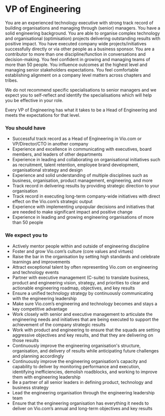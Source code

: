 # VP of Engineering

You are an experienced technology executive with strong track record of building organisations and managing through (senior) managers. You have a solid engineering background. You are able to organise complex technology and organisational (optimisation) projects delivering outstanding results with positive impact. You have executed company wide projects/initiatives successfully directly or via other people as a business sponsor. You are a contributor to more than one discipline/function in conversations and decision-making. You feel confident in growing and managing teams of more than 50 people. You influence outcomes at the highest level and managing senior stakeholders expectations. You feel comfortable establishing alignment on a company level matters across chapters and tribes.

We do not recommend specific specialisations to senior managers and we expect you to self-reflect and identify the specialisations which will help you be effective in your role.

Every VP of Engineering has what it takes to be a Head of Engineering and meets the expectations for that level.

### You should have

- Successful track record as a Head of Engineering in Vio.com or VP/Director/CTO in another company
- Experience and excellence in communicating with executives, board members, and leaders of other departments
- Experience in leading and collaborating on organisational initiatives such as recruitment, talent retention, employee brand development, organisational strategy and design
- Experience and solid understanding of multiple disciplines such as business, organisation, product management, engineering, and more
- Track record in delivering results by providing strategic direction to your organisation
- Track record in executing long-term company-wide initiatives with direct effect on the Vio.com’s strategic output
- Experience with implementing unpopular decisions and initiatives that are needed to make significant impact and positive change
- Experience in leading and growing engineering organisations of more than 50 people

### We expect you to

- Actively mentor people within and outside of engineering discipline
- Foster and grow Vio.com’s culture (core values and virtues)
- Raise the bar in the organisation by setting high standards and celebrate learnings and improvements
- Attract exceptional talent by often representing Vio.com on engineering and technology events
- Partner with executive management (C-suite) to translate business, product and engineering vision, strategy, and priorities to clear and actionable engineering roadmap, objectives, and key results
- Ensure a unified technology strategy by continuously communicating with the engineering leadership
- Make sure Vio.com’s engineering and technology becomes and stays a key competitive advantage
- Work closely with senior and executive management to articulate the engineering needs and initiatives that are being executed to support the achievement of the company strategic results
- Work with product and engineering to ensure that the squads are setting aggressive objectives and key results, and that they are delivering on those results
- Continuously improve the engineering organisation's structure, organisation, and delivery of results while anticipating future challenges and planning accordingly
- Continuously improve the engineering organisation’s capacity and capability to deliver by monitoring performance and execution, identifying inefficiencies, demolish roadblocks, and working to improve them with engineering leadership
- Be a partner of all senior leaders in defining product, technology and business strategy
- Lead the engineering organisation through the engineering leadership team
- Ensure that the engineering organisation has everything it needs to deliver on Vio.com’s annual and long-term objectives and key results
